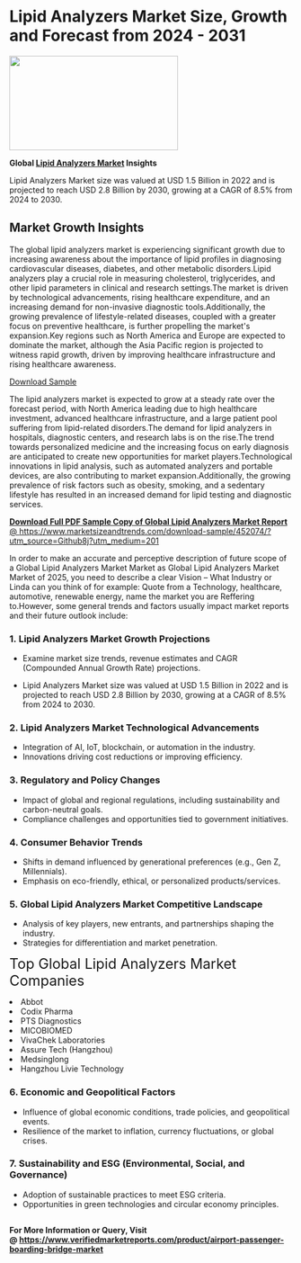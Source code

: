 <H1>Lipid Analyzers Market Size, Growth and Forecast from 2024 - 2031</H1><img class="aligncenter size-medium wp-image-584254" src="https://thirdeyenews.in/wp-content/uploads/2024/09/Global-Market-Research-300x168.jpeg" alt="" width="300" height="168" /><p><strong>Global&nbsp;<a href="https://www.marketsizeandtrends.com/download-sample/452074/?utm_source=Github8j?utm_medium=201">Lipid Analyzers Market</a> Insights</strong></p><p>Lipid Analyzers Market size was valued at USD 1.5 Billion in 2022 and is projected to reach USD 2.8 Billion by 2030, growing at a CAGR of 8.5% from 2024 to 2030.</p><p><h2>Market Growth Insights</h2> <p>The global lipid analyzers market is experiencing significant growth due to increasing awareness about the importance of lipid profiles in diagnosing cardiovascular diseases, diabetes, and other metabolic disorders.Lipid analyzers play a crucial role in measuring cholesterol, triglycerides, and other lipid parameters in clinical and research settings.The market is driven by technological advancements, rising healthcare expenditure, and an increasing demand for non-invasive diagnostic tools.Additionally, the growing prevalence of lifestyle-related diseases, coupled with a greater focus on preventive healthcare, is further propelling the market's expansion.Key regions such as North America and Europe are expected to dominate the market, although the Asia Pacific region is projected to witness rapid growth, driven by improving healthcare infrastructure and rising healthcare awareness.</p> <p><a href="#">Download Sample</a></p> <p>The lipid analyzers market is expected to grow at a steady rate over the forecast period, with North America leading due to high healthcare investment, advanced healthcare infrastructure, and a large patient pool suffering from lipid-related disorders.The demand for lipid analyzers in hospitals, diagnostic centers, and research labs is on the rise.The trend towards personalized medicine and the increasing focus on early diagnosis are anticipated to create new opportunities for market players.Technological innovations in lipid analysis, such as automated analyzers and portable devices, are also contributing to market expansion.Additionally, the growing prevalence of risk factors such as obesity, smoking, and a sedentary lifestyle has resulted in an increased demand for lipid testing and diagnostic services.</p> <p><a href="#"></p><p><span class=""><strong>Download Full PDF Sample Copy of Global Lipid Analyzers Market Report</strong> @ <a href="https://www.marketsizeandtrends.com/download-sample/452074/?utm_source=Github8j?utm_medium=201" target="_blank">https://www.marketsizeandtrends.com/download-sample/452074/?utm_source=Github8j?utm_medium=201</a></span></p><p>In order to make an accurate and perceptive description of future scope of a Global&nbsp;Lipid Analyzers Market Market as Global&nbsp;Lipid Analyzers Market Market of 2025, you need to describe a clear Vision &ndash; What Industry or Linda can you think of for example: Quote from a Technology, healthcare, automotive, renewable energy, name the market you are Reffering to.However, some general trends and factors usually impact market reports and their future outlook include:</p><h3>1.&nbsp;<strong>Lipid Analyzers Market Growth Projections</strong></h3><ul><li>Examine market size trends, revenue estimates and CAGR (Compounded Annual Growth Rate) projections.</li><li><p>Lipid Analyzers Market size was valued at USD 1.5 Billion in 2022 and is projected to reach USD 2.8 Billion by 2030, growing at a CAGR of 8.5% from 2024 to 2030.</p></li></ul><h3>2.&nbsp;<strong>Lipid Analyzers Market Technological Advancements</strong></h3><ul><li>Integration of AI, IoT, blockchain, or automation in the industry.</li><li>Innovations driving cost reductions or improving efficiency.</li></ul><h3>3.&nbsp;<strong>Regulatory and Policy Changes</strong></h3><ul><li>Impact of global and regional regulations, including sustainability and carbon-neutral goals.</li><li>Compliance challenges and opportunities tied to government initiatives.</li></ul><h3>4.&nbsp;<strong>Consumer Behavior Trends</strong></h3><ul><li>Shifts in demand influenced by generational preferences (e.g., Gen Z, Millennials).</li><li>Emphasis on eco-friendly, ethical, or personalized products/services.</li></ul><h3>5.&nbsp;<strong>Global Lipid Analyzers Market Competitive Landscape</strong></h3><ul><li>Analysis of key players, new entrants, and partnerships shaping the industry.</li><li>Strategies for differentiation and market penetration.</li></ul><p data-pm-slice="1 1 []"><span style="color: inherit; font-family: inherit; font-size: 25px;">Top Global Lipid Analyzers Market Companies</span></p><div class="" data-test-id=""><p><li>Abbot</li><li> Codix Pharma</li><li> PTS Diagnostics</li><li> MICOBIOMED</li><li> VivaChek Laboratories</li><li> Assure Tech (Hangzhou)</li><li> Medsinglong</li><li> Hangzhou Livie Technology</li></p></div><h3>6.&nbsp;<strong>Economic and Geopolitical Factors</strong></h3><ul><li>Influence of global economic conditions, trade policies, and geopolitical events.</li><li>Resilience of the market to inflation, currency fluctuations, or global crises.</li></ul><h3>7.&nbsp;<strong>Sustainability and ESG (Environmental, Social, and Governance)</strong></h3><ul><li>Adoption of sustainable practices to meet ESG criteria.</li><li>Opportunities in green technologies and circular economy principles.</li></ul><h2><strong style="font-size: 14px;">For More Information or Query, Visit @&nbsp;</strong><a style="background-color: #ffffff; font-size: 14px;" href="https://www.marketsizeandtrends.com/report/lipid-analyzers-market/" target="_blank">https://www.verifiedmarketreports.com/product/airport-passenger-boarding-bridge-market</a></h2>